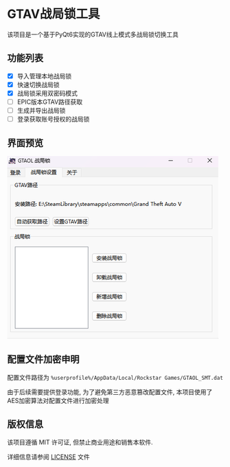 # GTAV战局锁工具

该项目是一个基于PyQt6实现的GTAV线上模式多战局锁切换工具

## 功能列表

- [x] 导入管理本地战局锁
- [x] 快速切换战局锁
- [x] 战局锁采用双密码模式
- [ ] EPIC版本GTAV路径获取
- [ ] 生成并导出战局锁
- [ ] 登录获取账号授权的战局锁

## 界面预览

![界面预览](images/ui_preview.png)

## 配置文件加密申明

配置文件路径为 `%userprofile%/AppData/Local/Rockstar Games/GTAOL_SMT.dat`

由于后续需要提供登录功能, 为了避免第三方恶意篡改配置文件, 本项目使用了AES加密算法对配置文件进行加密处理

## 版权信息

该项目遵循 MIT 许可证, 但禁止商业用途和销售本软件. 

详细信息请参阅 [LICENSE](LICENSE) 文件
